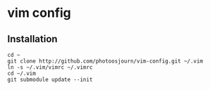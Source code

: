 # vim config

## Installation
    cd ~
    git clone http://github.com/photoosjourn/vim-config.git ~/.vim
    ln -s ~/.vim/vimrc ~/.vimrc
    cd ~/.vim
    git submodule update --init
